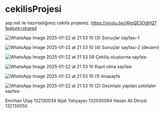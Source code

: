 # cekilisProjesi
 asp.net ile hazırladığımız cekilis projemiz.
 https://youtu.be/IAIgQE3OdHQ?feature=shared 


![WhatsApp Image 2025-01-22 at 21 53 10 (3)](https://github.com/user-attachments/assets/65578c88-a6db-4b18-a4a9-5f3747221e48)
Sonuçlar sayfası-1

![WhatsApp Image 2025-01-22 at 21 53 10 (4)](https://github.com/user-attachments/assets/a280eaf7-f46c-4f63-964c-eb8874b34da2)
Sonuçlar sayfası-2 (devamı)


![WhatsApp Image 2025-01-22 at 21 53 09](https://github.com/user-attachments/assets/c05c5959-8ed3-4b1b-a9c1-49f7bce5ec24)
Çekiliş oluşturma sayfası

![WhatsApp Image 2025-01-22 at 21 53 10](https://github.com/user-attachments/assets/e226c657-08f5-46cd-9f63-9ff1f314d3c9)
Kayıt olma sayfası

![WhatsApp Image 2025-01-22 at 21 53 10 (1)](https://github.com/user-attachments/assets/3aa9ef3f-0be5-42fb-ad0a-41b0b619a11e)
Anasayfa


![WhatsApp Image 2025-01-22 at 21 53 10 (2)](https://github.com/user-attachments/assets/88062190-3234-483f-82ad-de232b8ec460)
Geçmişte yapılan çekilişler sayfası

Emirhan Utaş 132130034
Nijat Yahyayev 132030094 
Hasan Ali Dinçel 132130050
